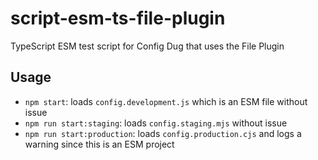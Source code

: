 # script-esm-ts-file-plugin

TypeScript ESM test script for Config Dug that uses the File Plugin

## Usage

- `npm start`: loads `config.development.js` which is an ESM file without issue
- `npm run start:staging`: loads `config.staging.mjs` without issue
- `npm run start:production`: loads `config.production.cjs` and logs a warning since this is an ESM project
